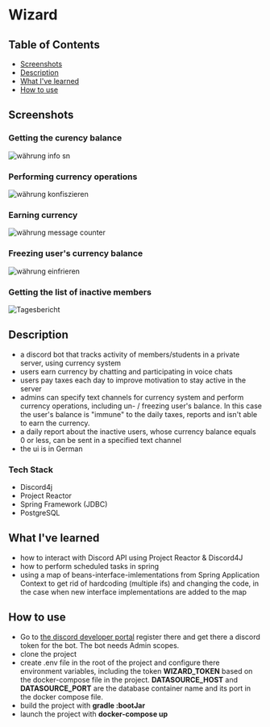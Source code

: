 # Wizard

## Table of Contents

- [Screenshots](#screenshots)
- [Description](#description)
- [What I've learned](#what-ive-learned)
- [How to use](#how-to-use)

## Screenshots

### Getting the curency balance
<p>
  <img style="max-width: 100%; height: auto;" alt="währung info sn" src="https://github.com/user-attachments/assets/d4c9a805-4b5c-48c2-bd0a-b522b1b69886">
</p>

### Performing currency operations

<p>
  <img style="max-width: 100%; height: auto;" alt="währung konfiszieren" src="https://github.com/user-attachments/assets/1e389a85-5b86-4470-94da-8ec7a28c908c">
</p>

### Earning currency
<p>
  <img style="max-width: 100%; height: auto;" alt="währung message counter" src="https://github.com/user-attachments/assets/5eca9a23-806c-4bbe-aaf0-9a19be22afb5">

</p>

### Freezing user's currency balance
<p>
  <img style="max-width: 100%; height: auto;" alt="währung einfrieren" src="https://github.com/user-attachments/assets/0c3f51b6-bae1-41dc-b308-757411d8f05c">
</p>

### Getting the list of inactive members
<p>
  <img style="max-width: 100%; height: auto;" alt="Tagesbericht " src="https://github.com/user-attachments/assets/0141216a-844a-42be-99ee-475b2a51ecf5">
</p>

## Description
- a discord bot that tracks activity of members/students in a private server, using currency system
- users earn currency by chatting and participating in voice chats
- users pay taxes each day to improve motivation to stay active in the server
- admins can specify text channels for currency system and perform currency operations, including un- / freezing user's balance. In this case the user's balance is "immune" to the daily taxes, reports and isn't able to earn the currency. 
- a daily report about the inactive users, whose currency balance equals 0 or less, can be sent in a specified text channel
- the ui is in German

### Tech Stack
- Discord4j
- Project Reactor
- Spring Framework (JDBC)
- PostgreSQL


## What I've learned
- how to interact with Discord API using Project Reactor & Discord4J
- how to perform scheduled tasks in spring
- using a map of beans-interface-imlementations from Spring Application Context to get rid of hardcoding (multiple ifs) and changing the code, in the case when new interface implementations are added to the map

## How to use
- Go to [the discord developer portal]([http://www.example.com](https://discord.com/developers)) register there and get there a discord token for the bot. The bot needs Admin scopes.
- clone the project
- create .env file in the root of the project and configure there environment variables, including the token **WIZARD_TOKEN** based on the docker-compose file in the project. **DATASOURCE_HOST** and **DATASOURCE_PORT** are the database container name and its port in the docker compose file.
- build the project with **gradle :bootJar**
- launch the project with **docker-compose up**

